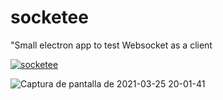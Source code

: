 # socketee
"Small electron app to test Websocket as a client

<a href="https://snapcraft.io/socketee">
  <img alt="socketee" src="https://snapcraft.io/socketee/badge.svg" />
</a>

![Captura de pantalla de 2021-03-25 20-01-41](https://user-images.githubusercontent.com/9892777/112703665-8abf2580-8e76-11eb-85b2-b1ec8965c271.png)
